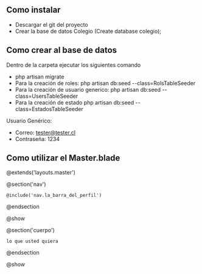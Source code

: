 ## Como instalar
- Descargar el git del proyecto
- Crear la base de datos Colegio (Create database colegio);

## Como crear al base de datos

Dentro de la carpeta ejecutar los siguientes comando

- php artisan migrate
- Para la creación de roles: php artisan db:seed --class=RolsTableSeeder
- Para la creación de usuario generico: php artisan db:seed --class=UsersTableSeeder
- Para la creación de estado php artisan db:seed --class=EstadosTableSeeder

Usuario Genérico:
- Correo: tester@tester.cl
- Contraseña: 1234

## Como utilizar el Master.blade

@extends('layouts.master')

@section('nav')

	@include('nav.la_barra_del_perfil')

@endsection

@show


@section('cuerpo')

	lo que usted quiera

@endsection

@show
